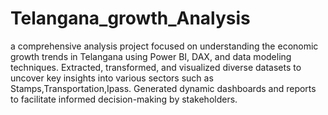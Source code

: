 # Telangana_growth_Analysis

a comprehensive analysis project focused on understanding the economic growth trends in Telangana using Power BI, DAX, and data modeling techniques. Extracted, transformed, and visualized diverse datasets to uncover key insights into various sectors such as Stamps,Transportation,Ipass. Generated dynamic dashboards and reports to facilitate informed decision-making by stakeholders.
